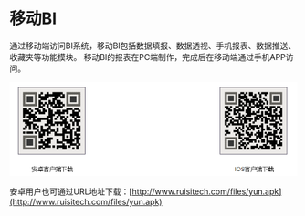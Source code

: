 # 移动BI

通过移动端访问BI系统，移动BI包括数据填报、数据透视、手机报表、数据推送、收藏夹等功能模块。 移动BI的报表在PC端制作，完成后在移动端通过手机APP访问。

![](/assets/import39.png)

安卓用户也可通过URL地址下载：[http://www.ruisitech.com/files/yun.apk](http://www.ruisitech.com/files/yun.apk)

